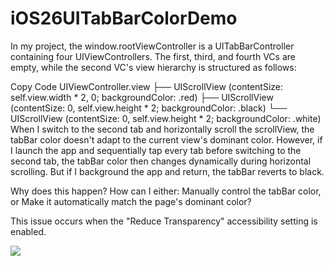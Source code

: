 # iOS26UITabBarColorDemo

In my project, the window.rootViewController is a UITabBarController containing four UIViewControllers. The first, third, and fourth VCs are empty, while the second VC's view hierarchy is structured as follows:

Copy Code
UIViewController.view
├── UIScrollView (contentSize: self.view.width * 2, 0; backgroundColor: .red)
    ├── UIScrollView (contentSize: 0, self.view.height * 2; backgroundColor: .black)
     └── UIScrollView (contentSize: 0, self.view.height * 2; backgroundColor: .white)
When I switch to the second tab and horizontally scroll the scrollView, the tabBar color doesn't adapt to the current view's dominant color. However, if I launch the app and sequentially tap every tab before switching to the second tab, the tabBar color then changes dynamically during horizontal scrolling. But if I background the app and return, the tabBar reverts to black.

Why does this happen? How can I either: Manually control the tabBar color, or Make it automatically match the page's dominant color?

This issue occurs when the "Reduce Transparency" accessibility setting is enabled.

![](https://images.macrumors.com/t/idTTPqvQHjh5F6HKGK8HsDllEfc=/800x0/article-new/2025/08/ios-26-reduce-transparency.jpg?lossy)
